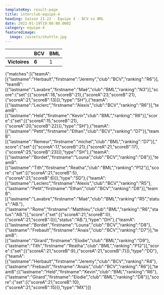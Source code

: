 ```yaml
---
templateKey: result-page
title: interclub-equipe-4
heading: Saison 21-22 - Équipe 4 - BCV vs BML
date: 2022-01-19T19:00:00.000Z
category: equipe-4
featuredimage:
  image: /assets/shuttle.jpg
---
```

|               | BCV   | BML |
| ------------- | ----- | --- |
| **Victoires** | **6** | 1   |

<scoreboard>{"matches":[{"teamA":[{"lastname":"Herbault","firstname":"Jeremy","club":"BCV","ranking":"R6"}],"teamB":[{"lastname":"Lavabre","firstname":"Maé","club":"BML","ranking":"N3"}],"score":{"set":[{"scoreA":18,"scoreB":21},{"scoreA":23,"scoreB":21},{"scoreA":21,"scoreB":13}]},"type":"SH"},{"teamA":[{"lastname":"Leclerc","firstname":"Alexis","club":"BCV","ranking":"R6"}],"teamB":[{"lastname":"Held","firstname":"Kevin","club":"BML","ranking":"R6"}],"score":{"set":[{"scoreA":15,"scoreB":21},{"scoreA":20,"scoreB":22}]},"type":"SH"},{"teamA":[{"lastname":"Petit","firstname":"Ethan","club":"BCV","ranking":"D7"}],"teamB":[{"lastname":"Remeur","firstname":"michel","club":"BML","ranking":"D7"}],"score":{"set":[{"scoreA":17,"scoreB":21},{"scoreA":21,"scoreB":17},{"scoreA":25,"scoreB":23}]},"type":"SH"},{"teamA":[{"lastname":"Bordet","firstname":"Louna","club":"BCV","ranking":"D8"}],"teamB":[{"lastname":"Tith","firstname":"Reatha","club":"BML","ranking":"P12"}],"score":{"set":[{"scoreA":21,"scoreB":5},{"scoreA":21,"scoreB":6}]},"type":"SD"},{"teamA":[{"lastname":"Leclerc","firstname":"Alexis","club":"BCV","ranking":"R5"},{"lastname":"Petit","firstname":"Ethan","club":"BCV","ranking":"D8"}],"teamB":[{"lastname":"Lavabre","firstname":"Maé","club":"BML","ranking":"R5","status":"AB."},{"lastname":"Rome","firstname":"Matthieu","club":"BML","ranking":"R6","status":"AB."}],"score":{"set":[{"scoreA":21,"scoreB":0},{"scoreA":21,"scoreB":0}],"status":"AB."},"type":"DH"},{"teamA":[{"lastname":"Bordet","firstname":"Louna","club":"BCV","ranking":"D8"},{"lastname":"Frebault","firstname":"Anais","club":"BCV","ranking":"D7"}],"teamB":[{"lastname":"Girard","firstname":"Elodie","club":"BML","ranking":"D9"},{"lastname":"Tith","firstname":"Reatha","club":"BML","ranking":"P12"}],"score":{"set":[{"scoreA":21,"scoreB":9},{"scoreA":21,"scoreB":7}]},"type":"DD"},{"teamA":[{"lastname":"Herbault","firstname":"Jeremy","club":"BCV","ranking":"R4"},{"lastname":"Frebault","firstname":"Anais","club":"BCV","ranking":"R6"}],"teamB":[{"lastname":"Held","firstname":"Kevin","club":"BML","ranking":"R6"},{"lastname":"Girard","firstname":"Elodie","club":"BML","ranking":"D8"}],"score":{"set":[{"scoreA":21,"scoreB":10},{"scoreA":21,"scoreB":15}]},"type":"MX"}]}</scoreboard>